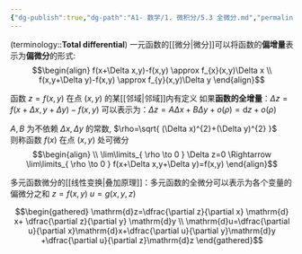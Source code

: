 ```yaml
---
{"dg-publish":true,"dg-path":"A1- 数学/1. 微积分/5.3 全微分.md","permalink":"/A1- 数学/1. 微积分/5.3 全微分/","dgPassFrontmatter":true,"noteIcon":"","created":"2024-08-24T15:37:25.000+08:00","updated":"2025-06-13T17:30:39.000+08:00"}
---
```



(terminology::**Total differential**)
一元函数的[[微分\|微分]]可以将函数的**偏增量**表示为**偏微分**的形式:
$$\begin{align}
f(x+\Delta x,y)-f(x,y) \approx f_{x}(x,y)\Delta x \\
f(x,y+\Delta y)-f(x,y) \approx f_{y}(x,y)\Delta y
\end{align}$$

函数 $z=f(x,y)$ 在点 $(x,y)$ 的某[[邻域\|邻域]]内有定义
如果**函数的全增量**：$\Delta z=f (x+\Delta x,y+\Delta y)-f (x,y)$
可以表示为：$\Delta z=A\Delta x+B\Delta y+o(\rho)=\mathrm{d}z+o(\rho)$

$A,B$ 为不依赖 $\Delta x,\Delta y$ 的常数, $\rho=\sqrt{ (\Delta x)^{2}+(\Delta y)^{2} }$  
则称函数 $f(x)$ 在点 $(x,y)$ 处可微分
$$\begin{align} \\
\lim\limits_{ \rho \to 0 } \Delta z=0 \Rightarrow \lim\limits_{ \rho \to 0 } f(x+\Delta x,y+\Delta y)=f(x,y)
\end{align}$$


多元函数微分的[[线性变换\|叠加原理]]：多元函数的全微分可以表示为各个变量的偏微分之和
$z=f(x,y)$  $u=g(x,y,z)$

$$\begin{gathered}
\mathrm{d}z=\dfrac{\partial z}{\partial x} \mathrm{d} x+ \dfrac{\partial z}{\partial y} \mathrm{d}y   \\
\mathrm{d}u=\dfrac{\partial u}{\partial x}\mathrm{d}x+\dfrac{\partial u}{\partial y}\mathrm{d}y +\dfrac{\partial u}{\partial z}\mathrm{d}z   
\end{gathered}$$
